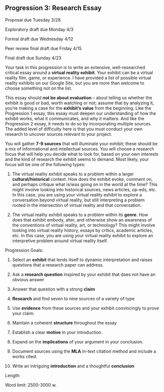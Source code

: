 ## Progression 3: Research Essay

Proposal due Tuesday 3/28

Exploratory draft due Monday 4/3

Formal draft due Wednesday 4/12

Peer review final draft due Friday 4/15

Final draft due Sunday 4/23

Your task in this progression is to write an extensive, well-researched critical essay around a **virtual reality exhibit**. Your exhibit can be a virtual reality film, game, or experience. I have provided a list of possible virtual reality exhibits on our Google Site, but you are more than welcome to choose something not on the list.  

This essay should **not be about evaluation** – about telling us whether the exhibit is good or bad, worth watching or not; assume that by analyzing it, you’re making a case for the **exhibit’s value** from the beginning. Like the Progression 1 essay, this essay must deepen our understanding of how the exhibit works, what it communicates, and why it matters. And like the Progression 2 essay, it needs to do so by incorporating multiple sources. The added level of difficulty here is that you must conduct your own research to uncover sources relevant to your project.

You will gather **7-9 sources** that will illuminate your exhibit; these should be a mix of informational and intellectual sources. You will choose a research focus that will help you decide what to look for, based on your own interests and the kind of research the exhibit seems to demand. Most likely, your focus will be one of the following types:

1. The virtual reality exhibit speaks to a problem within a larger **cultural/historical** context. How does the exhibit evoke, comment on, and perhaps critique what is/was going on in the world at the time? This might involve looking into historical sources, news articles, op-eds, etc. In this case, you are using your virtual reality exhibit to explore a conversation beyond virtual reality, but still interpreting a problem rooted in the intersection of virtual reality and that conversation.

2. The virtual reality exhibit speaks to a problem within its **genre**. How does that exhibit embody, alter, and otherwise show an awareness of the conventions of virtual reality, art, or technology? This might involve looking into virtual reality history, essays by critics, academic articles, etc. In this case, you are using your virtual reality exhibit to explore an interpretive problem around virtual reality itself.

Progression Goals:

1. Select an **exhibit** that lends itself to dynamic interpretation and raises questions that a research paper can address.

1. Ask a **research question** inspired by your exhibit that does not have an obvious answer

3. Answer that question with a strong **claim**  

4. **Research** and find seven to nine sources of a variety of type

5. Use **evidence** from these sources and your exhibit convincingly to prove your claim.

5. Maintain a coherent **structure** throughout the essay

4. Establish a clear **motive** in your introduction.

5. Expand on the **implications** of your argument in your conclusion.

5. Document sources using the **MLA** in-text citation method and include a works cited.

10. Write an intriguing **introduction** and a thoughtful **conclusion**

Length:

Word limit: 2500-3000 w.
